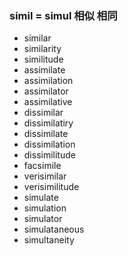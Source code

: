 ### simil = simul 相似 相同

- similar
- similarity
- similitude
- assimilate
- assimilation
- assimilator
- assimilative
- dissimilar
- dissimilatiry
- dissimilate
- dissimilation
- dissimilitude
- facsimile
- verisimilar
- verisimilitude
- simulate
- simulation
- simulator
- simulataneous
- simultaneity